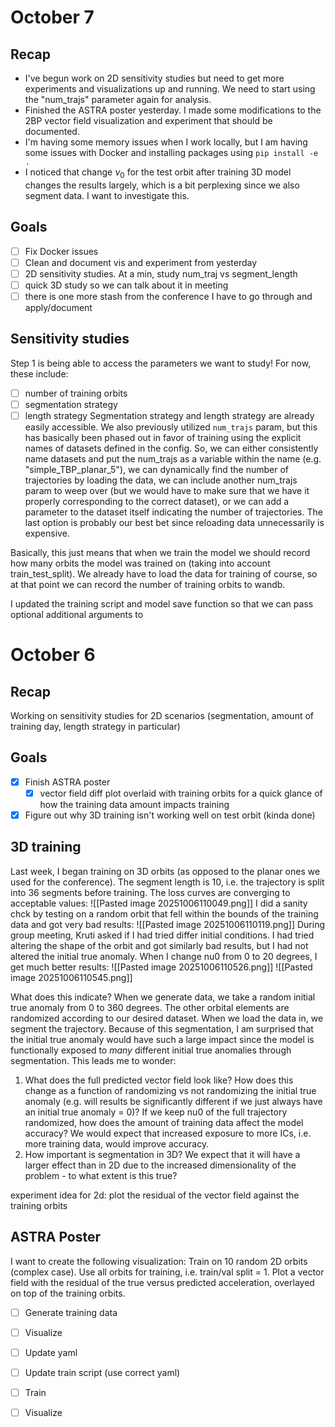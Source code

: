 # October 7
## Recap
- I've begun work on 2D sensitivity studies but need to get more experiments and visualizations up and running. We need to start using the "num_trajs" parameter again for analysis.
- Finished the ASTRA poster yesterday. I made some modifications to the 2BP vector field visualization and experiment that should be documented. 
- I'm having some memory issues when I work locally, but I am having some issues with Docker and installing packages using `pip install -e .`
- I noticed that change $\nu_0$ for the test orbit after training 3D model changes the results largely, which is a bit perplexing since we also segment data. I want to investigate this. 

## Goals
- [ ] Fix Docker issues
- [ ] Clean and document vis and experiment from yesterday
- [ ] 2D sensitivity studies. At a min, study num_traj vs segment_length
- [ ] quick 3D study so we can talk about it in meeting
- [ ] there is one more stash from the conference I have to go through and apply/document
## Sensitivity studies
Step 1 is being able to access the parameters we want to study! For now, these include:
- [ ] number of training orbits
- [ ] segmentation strategy
- [ ] length strategy
Segmentation strategy and length strategy are already easily accessible. We also previously utilized `num_trajs` param, but this has basically been phased out in favor of training using the explicit names of datasets defined in the config. So, we can either consistently name datasets and put the num_trajs as a variable within the name (e.g. "simple_TBP_planar_5"), we can dynamically find the number of trajectories by loading the data, we can include another num_trajs param to weep over (but we would have to make sure that we have it properly corresponding to the correct dataset), or we can add a parameter to the dataset itself indicating the number of trajectories. The last option is probably our best bet since reloading data unnecessarily is expensive. 

Basically, this just means that when we train the model we should record how many orbits the model was trained on (taking into account train_test_split). We already have to load the data for training of course, so at that point we can record the number of training orbits to wandb.

I updated the training script and model save function so that we can pass optional additional arguments to 

# October 6
## Recap
Working on sensitivity studies for 2D scenarios (segmentation, amount of training day, length strategy in particular)
## Goals
- [x] Finish ASTRA poster
	- [x] vector field diff plot overlaid with training orbits for a quick glance of how the training data amount impacts training
- [x] Figure out why 3D training isn't working well on test orbit (kinda done)
## 3D training
Last week, I began training on 3D orbits (as opposed to the planar ones we used for the conference). The segment length is 10, i.e. the trajectory is split into 36 segments before training. The loss curves are converging to acceptable values:
![[Pasted image 20251006110049.png]]
I did a sanity chck by testing on a random orbit that fell within the bounds of the training data and got very bad results:
![[Pasted image 20251006110119.png]]
During group meeting, Kruti asked if I had tried differ initial conditions. I had tried altering the shape of the orbit and got similarly bad results, but I had not altered the initial true anomaly.  When I change nu0 from 0 to 20 degrees, I get much better results:
![[Pasted image 20251006110526.png]]
![[Pasted image 20251006110545.png]]


What does this indicate? When we generate data, we take a random initial true anomaly from 0 to 360 degrees. The other orbital elements are randomized according to our desired dataset. When we load the data in, we segment the trajectory. Because of this segmentation, I am surprised that the initial true anomaly would have such a large impact since the model is functionally exposed to *many* different initial true anomalies through segmentation. 
This leads me to wonder: 
1) What does the full predicted vector field look like? How does this change as a function of randomizing vs not randomizing the initial true anomaly (e.g. will results be significantly different if we just always have an initial true anomaly = 0)? If we keep nu0 of the full trajectory randomized, how does the amount of training data affect the model accuracy? We would expect that increased exposure to more ICs, i.e. more training data, would improve accuracy.
2) How important is segmentation in 3D? We expect that it will have a larger effect than in 2D due to the increased dimensionality of the problem - to what extent is this true?

experiment idea for 2d: plot the residual of the vector field against the training orbits

## ASTRA Poster
I want to create the following visualization:
Train on 10 random 2D orbits (complex case). Use all orbits for training, i.e. train/val split = 1. Plot a vector field with the residual of the true versus predicted acceleration, overlayed on top of the training orbits.
- [ ] Generate training data
- [ ] Visualize
- [ ] Update yaml
- [ ] Update train script (use correct yaml)
- [ ] Train
- [ ] Visualize


